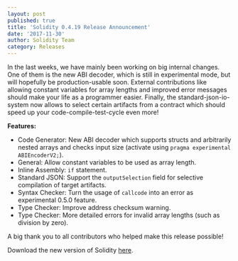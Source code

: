 ```yaml
---
layout: post
published: true
title: 'Solidity 0.4.19 Release Announcement'
date: '2017-11-30'
author: Solidity Team
category: Releases
---
```


In the last weeks, we have mainly been working on big internal changes. One of them is the new ABI decoder, which is still in experimental mode, but will hopefully be production-usable soon. External contributions like allowing constant variables for array lengths and improved error messages should make your life as a programmer easier. Finally, the standard-json-io-system now allows to select certain artifacts from a contract which should speed up your code-compile-test-cycle even more!

**Features:**

- Code Generator: New ABI decoder which supports structs and arbitrarily nested
  arrays and checks input size (activate using `pragma experimental ABIEncoderV2;`).
- General: Allow constant variables to be used as array length.
- Inline Assembly: `if` statement.
- Standard JSON: Support the `outputSelection` field for selective compilation of target artifacts.
- Syntax Checker: Turn the usage of `callcode` into an error as experimental 0.5.0 feature.
- Type Checker: Improve address checksum warning.
- Type Checker: More detailed errors for invalid array lengths (such as division by zero).

A big thank you to all contributors who helped make this release possible!

Download the new version of Solidity [here](https://github.com/ethereum/solidity/releases/tag/v0.4.19).
